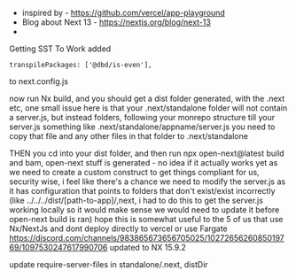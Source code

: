 * inspired by - https://github.com/vercel/app-playground
* Blog about Next 13 - https://nextjs.org/blog/next-13
* 

Getting SST To Work
added 
```shell
transpilePackages: ['@dbd/is-even'],
```
to next.config.js

now run Nx build, and you should get a dist folder generated, 
with the .next etc, one small issue here is that your .next/standalone 
folder will not contain a server.js, but instead folders, 
following your monrepo structure till your server.js
something like .next/standalone/appname/server.js you need to copy 
that file and any other files in that folder to .next/standalone

THEN you cd into your dist folder, and then run npx open-next@latest build and bam, open-next stuff is generated - no idea if it actually works yet as we need to create a custom construct to get things compliant for us, security wise, i feel like there's a chance we need to modify the server.js as it has configuration that points to folders that don't exist/exist incorrectly (like ../../../dist/[path-to-app]/,next, i had to do this to get the server.js working locally so it would make sense we would need to update it before open-next build is ran)
hope this is somewhat useful to the 5 of us that use Nx/NextJs and dont deploy directly to vercel or use Fargate
https://discord.com/channels/983865673656705025/1027265626085019769/1097530247617990706
updated to NX 15.9.2

update require-server-files in standalone/.next, distDir
